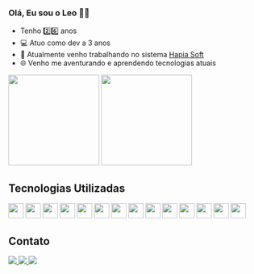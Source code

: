 ### Olá, Eu sou o Leo ✌🏾

* Tenho 2️⃣6️⃣ anos
* 💻 Atuo como dev a 3 anos
* 🦅 Atualmente venho trabalhando no sistema [Hapia Soft](https://harpialab.com.br)
* 🌐 Venho me aventurando e aprendendo tecnologias atuais

<div>
  <a href="https://github.com/GaLfoTorTo"></a>
  <img height="180em" src="https://github-readme-stats-indol-nu-26.vercel.app/api?username=GaLfoTorTo&include_all_commits=true&count_private=true&locale=pt-br&show_icons=true&title_color=000&text_color=000&icon_color=ffc107&border_color=00c846&bg_color=DEG,00ffff,35ff60&custom_title=Minhas%20atividades"/>  
  <img height="180em" src="https://github-readme-stats-indol-nu-26.vercel.app/api/top-langs?username=GaLfoTorTo&layout=compact&locale=pt-br&show_icons=true&title_color=000&text_color=000&icon_color=ffc107&border_color=00c846&bg_color=35ff60"/>
</div>

## Tecnologias Utilizadas

<div style="display: inline; margin-top: 30em;">
  <img src="https://cdn.jsdelivr.net/gh/devicons/devicon/icons/javascript/javascript-original.svg" width="30" height="30"/>
  <img src="https://cdn.jsdelivr.net/gh/devicons/devicon/icons/typescript/typescript-original.svg" width="30" height="30"/>
  <img src="https://cdn.jsdelivr.net/gh/devicons/devicon/icons/jquery/jquery-original.svg" width="30" height="30"/>
  <img src="https://cdn.jsdelivr.net/gh/devicons/devicon/icons/react/react-original.svg" width="30" height="30"/>
  <img src="https://cdn.jsdelivr.net/gh/devicons/devicon/icons/nodejs/nodejs-original.svg" width="30" height="30"/>
  <img src="https://cdn.jsdelivr.net/gh/devicons/devicon/icons/dart/dart-original.svg" width="30" height="30"/>
  <img src="https://cdn.jsdelivr.net/gh/devicons/devicon/icons/flutter/flutter-original.svg" width="30" height="30"/>
  <img src="https://cdn.jsdelivr.net/gh/devicons/devicon/icons/php/php-original.svg" width="30" height="30"/>
  <img src="https://cdn.jsdelivr.net/gh/devicons/devicon/icons/laravel/laravel-original.svg" width="30" height="30"/>
  <img src="https://cdn.jsdelivr.net/gh/devicons/devicon/icons/composer/composer-original.svg" width="30" height="30"/>
  <img src="https://cdn.jsdelivr.net/gh/devicons/devicon/icons/python/python-original.svg" width="30" height="30"/>
  <img src="https://cdn.jsdelivr.net/gh/devicons/devicon/icons/css3/css3-original.svg" width="30" height="30"/>
  <img src="https://cdn.jsdelivr.net/gh/devicons/devicon/icons/bootstrap/bootstrap-original.svg" width="30" height="30"/>
  <img src="https://cdn.jsdelivr.net/gh/devicons/devicon/icons/html5/html5-original.svg" width="30" height="30"/>
</div>

## Contato

<div>
  <a href="mailto:leonardovl117@gmail.com" target="_blank">
    <img src="https://img.shields.io/badge/Gmail-D14836?style=for-the-badge&logo=gmail&logoColor=white" />
  </a>
  <a href="https://www.linkedin.com/in/leonardo-moreira-995842200" target="_blank">
    <img src="https://img.shields.io/badge/LinkedIn-0077B5?style=for-the-badge&logo=linkedin&logoColor=white" />
  </a>
  <a href="#" target="_blank">
    <img src="https://img.shields.io/badge/WhatsApp-25D366?style=for-the-badge&logo=whatsapp&logoColor=white" />
  </a>
</div>
